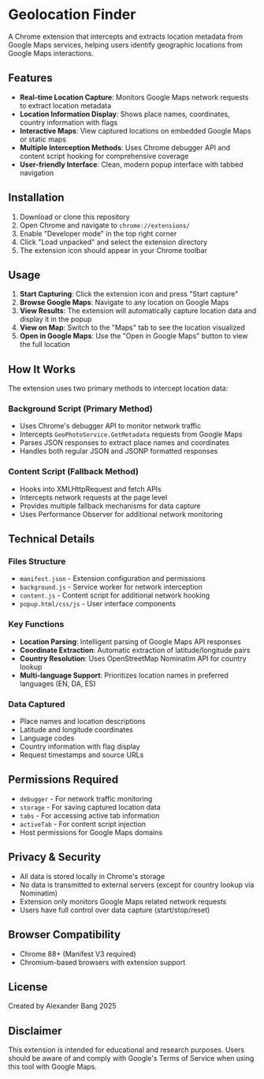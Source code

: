 # Geolocation Finder

A Chrome extension that intercepts and extracts location metadata from Google Maps services, helping users identify geographic locations from Google Maps interactions.

## Features

- **Real-time Location Capture**: Monitors Google Maps network requests to extract location metadata
- **Location Information Display**: Shows place names, coordinates, country information with flags
- **Interactive Maps**: View captured locations on embedded Google Maps or static maps
- **Multiple Interception Methods**: Uses Chrome debugger API and content script hooking for comprehensive coverage
- **User-friendly Interface**: Clean, modern popup interface with tabbed navigation

## Installation

1. Download or clone this repository
2. Open Chrome and navigate to `chrome://extensions/`
3. Enable "Developer mode" in the top right corner
4. Click "Load unpacked" and select the extension directory
5. The extension icon should appear in your Chrome toolbar

## Usage

1. **Start Capturing**: Click the extension icon and press "Start capture"
2. **Browse Google Maps**: Navigate to any location on Google Maps
3. **View Results**: The extension will automatically capture location data and display it in the popup
4. **View on Map**: Switch to the "Maps" tab to see the location visualized
5. **Open in Google Maps**: Use the "Open in Google Maps" button to view the full location

## How It Works

The extension uses two primary methods to intercept location data:

### Background Script (Primary Method)
- Uses Chrome's debugger API to monitor network traffic
- Intercepts `GeoPhotoService.GetMetadata` requests from Google Maps
- Parses JSON responses to extract place names and coordinates
- Handles both regular JSON and JSONP formatted responses

### Content Script (Fallback Method)
- Hooks into XMLHttpRequest and fetch APIs
- Intercepts network requests at the page level
- Provides multiple fallback mechanisms for data capture
- Uses Performance Observer for additional network monitoring

## Technical Details

### Files Structure
- `manifest.json` - Extension configuration and permissions
- `background.js` - Service worker for network interception
- `content.js` - Content script for additional network hooking
- `popup.html/css/js` - User interface components

### Key Functions
- **Location Parsing**: Intelligent parsing of Google Maps API responses
- **Coordinate Extraction**: Automatic extraction of latitude/longitude pairs
- **Country Resolution**: Uses OpenStreetMap Nominatim API for country lookup
- **Multi-language Support**: Prioritizes location names in preferred languages (EN, DA, ES)

### Data Captured
- Place names and location descriptions
- Latitude and longitude coordinates
- Language codes
- Country information with flag display
- Request timestamps and source URLs

## Permissions Required

- `debugger` - For network traffic monitoring
- `storage` - For saving captured location data
- `tabs` - For accessing active tab information
- `activeTab` - For content script injection
- Host permissions for Google Maps domains

## Privacy & Security

- All data is stored locally in Chrome's storage
- No data is transmitted to external servers (except for country lookup via Nominatim)
- Extension only monitors Google Maps related network requests
- Users have full control over data capture (start/stop/reset)

## Browser Compatibility

- Chrome 88+ (Manifest V3 required)
- Chromium-based browsers with extension support

## License

Created by Alexander Bang 2025

## Disclaimer

This extension is intended for educational and research purposes. Users should be aware of and comply with Google's Terms of Service when using this tool with Google Maps.